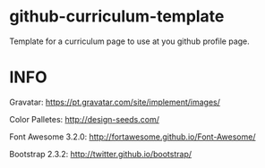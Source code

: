github-curriculum-template
==========================

Template for a curriculum page to use at you github profile page.

INFO
====
Gravatar: https://pt.gravatar.com/site/implement/images/

Color Palletes: http://design-seeds.com/

Font Awesome 3.2.0: http://fortawesome.github.io/Font-Awesome/

Bootstrap 2.3.2: http://twitter.github.io/bootstrap/
